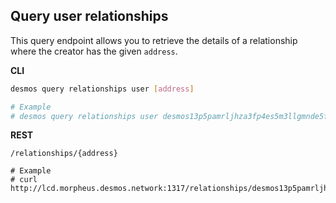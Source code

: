 ## Query user relationships
This query endpoint allows you to retrieve the details of a relationship where the creator has the given `address`.

**CLI**
```bash
desmos query relationships user [address]

# Example
# desmos query relationships user desmos13p5pamrljhza3fp4es5m3llgmnde5fzcpq6nud
```

**REST**
```
/relationships/{address}

# Example
# curl http://lcd.morpheus.desmos.network:1317/relationships/desmos13p5pamrljhza3fp4es5m3llgmnde5fzcpq6nud
```